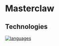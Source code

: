 # Masterclaw

## Technologies

[![languages](https://skillicons.dev/icons?i=bootstrap,sass,ts,docker,react,nodejs,mongo,nginx,js,html,rust)](https://skillicons.dev)
